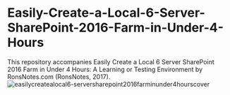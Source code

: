 # Easily-Create-a-Local-6-Server-SharePoint-2016-Farm-in-Under-4-Hours
This repository accompanies Easily Create a Local 6 Server SharePoint 2016 Farm in Under 4 Hours: A Learning or Testing Environment by RonsNotes.com (RonsNotes, 2017).
![easilycreatealocal6-serversharepoint2016farminunder4hourscover](https://cloud.githubusercontent.com/assets/20413101/21960562/5141da5c-daa5-11e6-8ef5-fc0d631d37e6.jpg)
